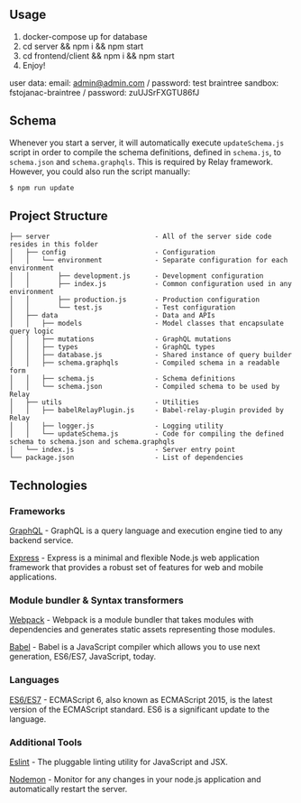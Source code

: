 ## Usage

1. docker-compose up for database
2. cd server && npm i && npm start
3. cd frontend/client && npm i && npm start
4. Enjoy!

user data: email: admin@admin.com / password: test
braintree sandbox: fstojanac-braintree / password: zuUJSrFXGTU86fJ

## Schema

Whenever you start a server, it will automatically execute `updateSchema.js` script in order to compile the schema definitions, defined in `schema.js`, to `schema.json` and `schema.graphqls`. This is required by Relay framework. However, you could also run the script manually:

```bash
$ npm run update
```

## Project Structure

    ├── server                          - All of the server side code resides in this folder
    │   ├── config                      - Configuration
    │   │   └── environment             - Separate configuration for each environment
    │   │       ├── development.js      - Development configuration
    │   │       ├── index.js            - Common configuration used in any environment
    │   │       ├── production.js       - Production configuration
    │   │       └── test.js             - Test configuration
    │   ├── data                        - Data and APIs
    │   │   ├── models                  - Model classes that encapsulate query logic
    │   │   ├── mutations               - GraphQL mutations
    │   │   ├── types                   - GraphQL types
    │   │   ├── database.js             - Shared instance of query builder
    │   │   ├── schema.graphqls         - Compiled schema in a readable form
    │   │   ├── schema.js               - Schema definitions
    │   │   └── schema.json             - Compiled schema to be used by Relay
    │   ├── utils                       - Utilities
    │   │   ├── babelRelayPlugin.js     - Babel-relay-plugin provided by Relay
    │   │   ├── logger.js               - Logging utility
    │   │   └── updateSchema.js         - Code for compiling the defined schema to schema.json and schema.graphqls
    │   └── index.js                    - Server entry point
    └── package.json                    - List of dependencies

## Technologies

### Frameworks

[GraphQL](https://github.com/facebook/graphql) - GraphQL is a query language and execution engine tied to any backend service.

[Express](http://expressjs.com/) - Express is a minimal and flexible Node.js web application framework that provides a robust set of features for web and mobile applications.

### Module bundler & Syntax transformers
[Webpack](https://webpack.github.io) - Webpack is a module bundler that takes modules with dependencies and generates static assets representing those modules.

[Babel](https://babeljs.io) - Babel is a JavaScript compiler which allows you to  use next generation, ES6/ES7, JavaScript, today.

### Languages
[ES6/ES7](https://github.com/lukehoban/es6features) - ECMAScript 6, also known as ECMAScript 2015, is the latest version of the ECMAScript standard. ES6 is a significant update to the language.

### Additional Tools
[Eslint](http://eslint.org) - The pluggable linting utility for JavaScript and JSX.

[Nodemon](http://nodemon.io) - Monitor for any changes in your node.js application and automatically restart the server.
